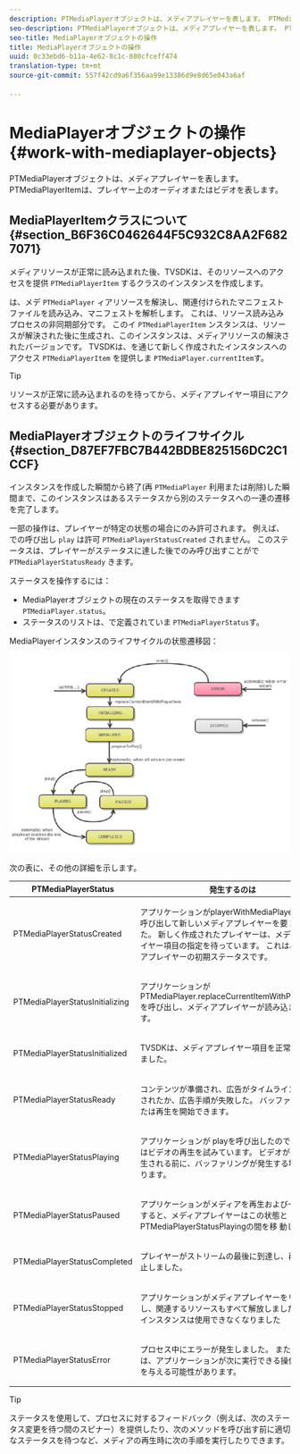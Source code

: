 ```yaml
---
description: PTMediaPlayerオブジェクトは、メディアプレイヤーを表します。 PTMediaPlayerItemは、プレイヤー上のオーディオまたはビデオを表します。
seo-description: PTMediaPlayerオブジェクトは、メディアプレイヤーを表します。 PTMediaPlayerItemは、プレイヤー上のオーディオまたはビデオを表します。
seo-title: MediaPlayerオブジェクトの操作
title: MediaPlayerオブジェクトの操作
uuid: 0c33ebd6-b11a-4e62-8c1c-880cfceff474
translation-type: tm+mt
source-git-commit: 557f42cd9a6f356aa99e13386d9e8d65e043a6af

---
```



# MediaPlayerオブジェクトの操作 {#work-with-mediaplayer-objects}

PTMediaPlayerオブジェクトは、メディアプレイヤーを表します。 PTMediaPlayerItemは、プレイヤー上のオーディオまたはビデオを表します。

## MediaPlayerItemクラスについて {#section_B6F36C0462644F5C932C8AA2F6827071}

メディアリソースが正常に読み込まれた後、TVSDKは、そのリソースへのアクセスを提供 `PTMediaPlayerItem` するクラスのインスタンスを作成します。

は、メデ `PTMediaPlayer` ィアリソースを解決し、関連付けられたマニフェストファイルを読み込み、マニフェストを解析します。 これは、リソース読み込みプロセスの非同期部分です。 このイ `PTMediaPlayerItem` ンスタンスは、リソースが解決された後に生成され、このインスタンスは、メディアリソースの解決されたバージョンです。 TVSDKは、を通じて新しく作成されたインスタンスへのアクセス `PTMediaPlayerItem` を提供しま `PTMediaPlayer.currentItem`す。

>[!TIP]
>
>リソースが正常に読み込まれるのを待ってから、メディアプレイヤー項目にアクセスする必要があります。

## MediaPlayerオブジェクトのライフサイクル {#section_D87EF7FBC7B442BDBE825156DC2C1CCF}

インスタンスを作成した瞬間から終了(再 `PTMediaPlayer` 利用または削除)した瞬間まで、このインスタンスはあるステータスから別のステータスへの一連の遷移を完了します。

一部の操作は、プレイヤーが特定の状態の場合にのみ許可されます。 例えば、での呼び出し `play` は許可 `PTMediaPlayerStatusCreated` されません。 このステータスは、プレイヤーがステータスに達した後でのみ呼び出すことがで `PTMediaPlayerStatusReady` きます。

ステータスを操作するには：

* MediaPlayerオブジェクトの現在のステータスを取得できます `PTMediaPlayer.status`。
* ステータスのリストは、で定義されていま `PTMediaPlayerStatus`す。

MediaPlayerインスタンスのライフサイクルの状態遷移図：
<!--<a id="fig_1C55DE3F186F4B36AFFDCDE90379534C"></a>-->

![](assets/player-state-transitions-diagram-ios2_web.png)

次の表に、その他の詳細を示します。

<table id="table_426F0093E4214EA88CD72A7796B58DFD"> 
 <thead> 
  <tr> 
   <th colname="col1" class="entry"><b>PTMediaPlayerStatus</b></th> 
   <th colname="col2" class="entry"><b>発生するのは</b> </th> 
  </tr> 
 </thead>
 <tbody> 
  <tr> 
   <td colname="col1"> <p><span class="codeph"> PTMediaPlayerStatusCreated</span> </p> </td> 
   <td colname="col2"> <p>アプリケーションがplayerWithMediaPlayerItemを呼び出して新しいメディアプレイヤーを要 <span class="codeph"> 求しました</span>。 新しく作成されたプレイヤーは、メディアプレイヤー項目の指定を待っています。 これは、メディアプレイヤーの初期ステータスです。 </p> </td> 
  </tr> 
  <tr> 
   <td colname="col1"> <p> <span class="codeph"> PTMediaPlayerStatusInitializing</span> </p> </td> 
   <td colname="col2"> <p>アプリケーションが <span class="codeph"> PTMediaPlayer.replaceCurrentItemWithPlayerItem</span>を呼び出し、メディアプレイヤーが読み込まれます。 </p> </td> 
  </tr> 
  <tr> 
   <td colname="col1"> <p><span class="codeph"> PTMediaPlayerStatusInitialized</span> </p> </td> 
   <td colname="col2"> <p>TVSDKは、メディアプレイヤー項目を正常に設定しました。 </p> </td> 
  </tr> 
  <tr> 
   <td colname="col1"> <p> <span class="codeph"> PTMediaPlayerStatusReady</span> </p> </td> 
   <td colname="col2"> <p>コンテンツが準備され、広告がタイムラインに挿入されたか、広告手順が失敗した。 バッファリングまたは再生を開始できます。 </p> </td> 
  </tr> 
  <tr> 
   <td colname="col1"> <p><span class="codeph"> PTMediaPlayerStatusPlaying</span> </p> </td> 
   <td colname="col2"> <p>アプリケーションが <span class="codeph"> play</span>を呼び出したので、TVSDKはビデオの再生を試みています。 ビデオが実際に再生される前に、バッファリングが発生する場合があります。 </p> </td> 
  </tr> 
  <tr> 
   <td colname="col1"> <p><span class="codeph"> PTMediaPlayerStatusPaused</span> </p> </td> 
   <td colname="col2"> <p>アプリケーションがメディアを再生および一時停止すると、メディアプレイヤーはこの状態とPTMediaPlayerStatusPlayingの間を移 <span class="codeph"> 動します</span>。 </p> </td> 
  </tr> 
  <tr> 
   <td colname="col1"> <p><span class="codeph"> PTMediaPlayerStatusCompleted</span> </p> </td> 
   <td colname="col2"> <p>プレイヤーがストリームの最後に到達し、再生が停止しました。 </p> </td> 
  </tr> 
  <tr> 
   <td colname="col1"> <p><span class="codeph"> PTMediaPlayerStatusStopped</span> </p> </td> 
   <td colname="col2"> <p>アプリケーションがメディアプレイヤーをリリースし、関連するリソースもすべて解放しました。 このインスタンスは使用できなくなりました </p> </td> 
  </tr> 
  <tr> 
   <td colname="col1"> <p><span class="codeph"> PTMediaPlayerStatusError</span> </p> </td> 
   <td colname="col2"> <p>プロセス中にエラーが発生しました。 また、エラーは、アプリケーションが次に実行できる操作に影響を与える可能性があります。 </p> </td> 
  </tr> 
 </tbody> 
</table>

>[!TIP]
>
>ステータスを使用して、プロセスに対するフィードバック（例えば、次のステータス変更を待つ間のスピナー）を提供したり、次のメソッドを呼び出す前に適切なステータスを待つなど、メディアの再生時に次の手順を実行したりできます。